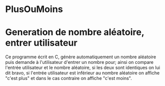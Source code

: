 # PlusOuMoins
# Generation de nombre aléatoire, entrer utilisateur
Ce programme écrit en C, génère automatiquement un nombre aléatoire puis demande à l'utilisateur d'entrer un nombre pour;
ainsi on compare l'entrée utilisateur et le nombre aléatoire, si les deux sont identiques on lui dit bravo, si l'entrée utilisateur est inférieur
au nombre aléatoire on affiche "c'est plus" et dans le cas contraire on affiche "c'est moins".

